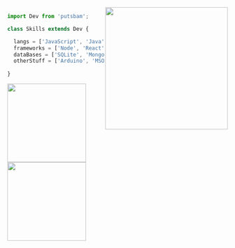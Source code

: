 
<img align="right" width="280" src="https://cdn.discordapp.com/attachments/752256861545299990/888464326023860274/IMG-20200106-WA0002.jpg" />

```js
import Dev from 'putsbam';

class Skills extends Dev {

  langs = ['JavaScript', 'Java', 'C', 'HTML', 'CSS'];
  frameworks = ['Node', 'React', 'Vue', 'Electron', 'Express'];
  dataBases = ['SQLite', 'MongoDB', 'Firebase'];
  otherStuff = ['Arduino', 'MSOffice', 'PhotoshopCS6']
  
}
```

<a href="https://github.com/putsbam">
  <img height="180em" src="https://github-readme-stats.vercel.app/api?username=putsbam&show_icons=true&text_color=ffffff&title_color=ffffff&bg_color=-45,ff9267,ff6a74,fa4390,d72fb4&include_all_commits=true&count_private=true"/>
   <img height="180em" src="https://github-readme-stats.vercel.app/api/top-langs/?username=putsbam&layout=compact&card_width=370&langs=10&text_color=ffffff&title_color=ffffff&bg_color=-45,ff9267,ff6a74,fa4390,d72fb4"/>
</div>
